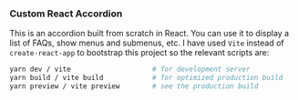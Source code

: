 ### Custom React Accordion

This is an accordion built from scratch in React. You can use it to display a list of FAQs, show menus and submenus, etc. I have used `Vite` instead of `create-react-app` to bootstrap this project so the relevant scripts are:

```sh
yarn dev / vite                    # for development server
yarn build / vite build            # for optimized production build   
yarn preview / vite preview        # see the production build  
```